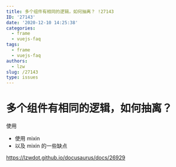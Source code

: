 ```yaml
---
title: 多个组件有相同的逻辑，如何抽离？ !27143
ID: '27143'
date: '2020-12-10 14:25:38'
categories:
  - frame
  - vuejs-faq
tags:
  - frame
  - vuejs-faq
authors:
  - lzw
slug: /27143
type: issues
---
```


# 多个组件有相同的逻辑，如何抽离？

使用

- 使用 mixin
- 以及 mixin 的一些缺点

https://lzwdot.github.io/docusaurus/docs/26929
 
 
 
 
 
 
 
 
 
 
 
 
 
 
 
 
 
 
 
 
 
 
 
 
 
